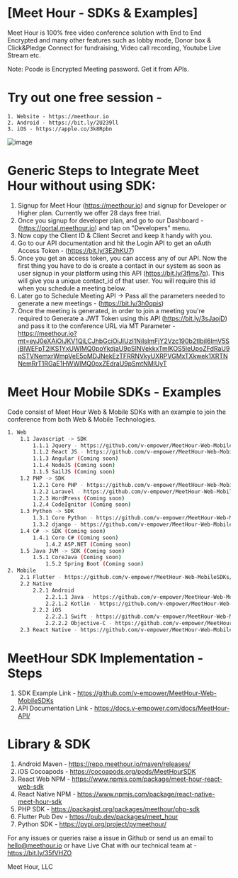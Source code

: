 # [Meet Hour - SDKs & Examples]
Meet Hour is 100% free video conference solution with End to End Encrypted and many other features such as lobby mode, Donor box & Click&Pledge Connect for fundraising, Video call recording, Youtube Live Stream etc.

Note: Pcode is Encrypted Meeting password. Get it from APIs.

# Try out one free session -

    1. Website - https://meethour.io
    2. Android - https://bit.ly/2U239ll
    3. iOS - https://apple.co/3k8Rpbn

![image](https://github.com/v-empower/MeetHour-Web-MobileSDKs/assets/28260541/390e553e-70b2-4835-8938-c46071f4aba7)


# Generic Steps to Integrate Meet Hour without using SDK:

1. Signup for Meet Hour (https://meethour.io) and signup for Developer or Higher plan. Currently we offer 28 days free trial.
2. Once you signup for developer plan, and go to our Dashboard - (https://portal.meethour.io) and tap on "Developers" menu.
3. Now copy the Client ID & Client Secret and keep it handy with you.
4. Go to our API documentation and hit the Login API to get an oAuth Access Token - (https://bit.ly/3E2hKU7)
5. Once you get an access token, you can access any of our API. Now the first thing you have to do is create a contact in our system as soon as user signup in your platform using this API (https://bit.ly/3flms7q). This will give you a unique contact_id of that user. You will require this id when you schedule a meeting below.
6. Later go to Schedule Meeting API -> Pass all the parameters needed to generate a new meetings - (https://bit.ly/3h0qpis)
7. Once the meeting is generated, in order to join a meeting you're required to Generate a JWT Token using this API (https://bit.ly/3sJaojD) and pass it to the conference URL via MT Parameter - https://meethour.io?mt=eyJ0eXAiOiJKV1QiLCJhbGciOiJIUzI1NiIsImFjY2Vzc190b2tlbiI6ImV5SjBlWEFpT2lKS1YxUWlMQ0poYkdjaU9pSlNVekkxTmlKOS5leUpoZFdRaU9pSTVNemxrWmpVeE5pMDJNekEzTFRRNVkyUXRPVGMxTXkwek1XRTNNemRrT1RGaE1HWWlMQ0pxZEdraU9pSmtNMlUyT

# Meet Hour Mobile SDKs - Examples
Code consist of Meet Hour Web & Mobile SDKs with an example to join the conference from both Web & Mobile Technologies.

```bash
1. Web
	1.1 Javascript -> SDK
		1.1.1 Jquery - https://github.com/v-empower/MeetHour-Web-MobileSDKs/tree/master/Web/Javascript/JQuery
		1.1.2 React JS - https://github.com/v-empower/MeetHour-Web-MobileSDKs/tree/master/Web/Javascript/React
		1.1.3 Angular (Coming soon)
		1.1.4 NodeJS (Coming soon)
		1.1.5 SailJS (Coming soon)
	1.2 PHP -> SDK
		1.2.1 Core PHP - https://github.com/v-empower/MeetHour-Web-MobileSDKs/tree/master/Web/PHP/CorePHP
		1.2.2 Laravel - https://github.com/v-empower/MeetHour-Web-MobileSDKs/tree/master/Web/PHP/Laravel
		1.2.3 WordPress (Coming soon)
		1.2.4 CodeIgnitor (Coming soon)
	1.3 Python -> SDK
		1.3.1 Core Python - https://github.com/v-empower/MeetHour-Web-MobileSDKs/tree/master/Web/Python/CorePython
		1.3.2 django - https://github.com/v-empower/MeetHour-Web-MobileSDKs/tree/master/Web/Python/Django
	1.4 C# -> SDK (Coming soon)
		1.4.1 Core C# (Coming soon)
        	1.4.2 ASP.NET (Coming soon)
	1.5 Java JVM -> SDK (Coming soon)
		1.5.1 CoreJava (Coming soon)
        	1.5.2 Spring Boot (Coming soon)
2. Mobile
	2.1 Flutter - https://github.com/v-empower/MeetHour-Web-MobileSDKs/tree/master/Mobile/Flutter
	2.2 Native
		2.2.1 Android
			2.2.1.1 Java - https://github.com/v-empower/MeetHour-Web-MobileSDKs/tree/master/Mobile/Native/android/java/MeetHourSDKTest
			2.2.1.2 Kotlin - https://github.com/v-empower/MeetHour-Web-MobileSDKs/tree/master/Mobile/Native/android/kotlin/MeetHourSDKTest
		2.2.2 iOS
			2.2.2.1 Swift - https://github.com/v-empower/MeetHour-Web-MobileSDKs/tree/master/Mobile/Native/ios/swift/MeetHourSDKTest
			2.2.2.2 Objective-C - https://github.com/v-empower/MeetHour-Web-MobileSDKs/tree/master/Mobile/Native/ios/objc/MeetHourSDKTest
	2.3 React Native - https://github.com/v-empower/MeetHour-Web-MobileSDKs/tree/master/Mobile/ReactNative
```

# MeetHour SDK Implementation - Steps

1. SDK Example Link - https://github.com/v-empower/MeetHour-Web-MobileSDKs
2. API Documentation Link - https://docs.v-empower.com/docs/MeetHour-API/


# Library & SDK
1. Android Maven - https://repo.meethour.io/maven/releases/
2. iOS Cocoapods - https://cocoapods.org/pods/MeetHourSDK
3. React Web NPM - https://www.npmjs.com/package/meet-hour-react-web-sdk
4. React Native NPM - https://www.npmjs.com/package/react-native-meet-hour-sdk
5. PHP SDK - https://packagist.org/packages/meethour/php-sdk
5. Flutter Pub Dev - https://pub.dev/packages/meet_hour
6. Python SDK - https://pypi.org/project/pymeethour/

For any issues or queries raise a issue in Github or send us an email to hello@meethour.io or have Live Chat with our technical team at - https://bit.ly/35fVHZO

Meet Hour, LLC

